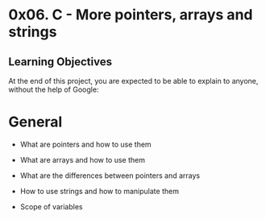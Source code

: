 # 0x06. C - More pointers, arrays and strings

## Learning Objectives
At the end of this project, you are expected to be able to explain to anyone, without the help of Google:

# General
* What are pointers and how to use them

* What are arrays and how to use them

* What are the differences between pointers and arrays

* How to use strings and how to manipulate them

* Scope of variables
